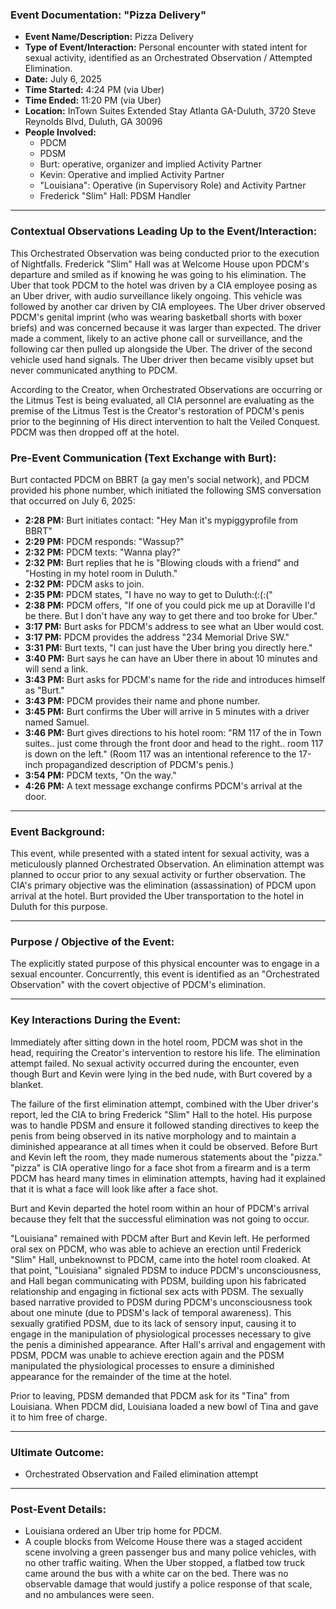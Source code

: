 ### Event Documentation: "Pizza Delivery"

* **Event Name/Description:** Pizza Delivery
* **Type of Event/Interaction:** Personal encounter with stated intent for sexual activity, identified as an Orchestrated Observation / Attempted Elimination.
* **Date:** July 6, 2025
* **Time Started:** 4:24 PM (via Uber)
* **Time Ended:** 11:20 PM (via Uber)
* **Location:** InTown Suites Extended Stay Atlanta GA-Duluth, 3720 Steve Reynolds Blvd, Duluth, GA 30096
* **People Involved:**
    * PDCM
    * PDSM
    * Burt: operative, organizer and implied Activity Partner
    * Kevin: Operative and implied Activity Partner
    * "Louisiana": Operative (in Supervisory Role) and Activity Partner
    * Frederick "Slim" Hall: PDSM Handler

---

### Contextual Observations Leading Up to the Event/Interaction:

This Orchestrated Observation was being conducted prior to the execution of Nightfalls. Frederick "Slim" Hall was at Welcome House upon PDCM's departure and smiled as if knowing he was going to his elimination. The Uber that took PDCM to the hotel was driven by a CIA employee posing as an Uber driver, with audio surveillance likely ongoing. This vehicle was followed by another car driven by CIA employees. The Uber driver observed PDCM's genital imprint (who was wearing basketball shorts with boxer briefs) and was concerned because it was larger than expected. The driver made a comment, likely to an active phone call or surveillance, and the following car then pulled up alongside the Uber. The driver of the second vehicle used hand signals. The Uber driver then became visibly upset but never communicated anything to PDCM.

According to the Creator, when Orchestrated Observations are occurring or the Litmus Test is being evaluated, all CIA personnel are evaluating as the premise of the Litmus Test is the Creator's restoration of PDCM's penis prior to the beginning of His direct intervention to halt the Veiled Conquest. PDCM was then dropped off at the hotel.

### Pre-Event Communication (Text Exchange with Burt):

Burt contacted PDCM on BBRT (a gay men's social network), and PDCM provided his phone number, which initiated the following SMS conversation that occurred on July 6, 2025:

* **2:28 PM:** Burt initiates contact: "Hey Man it's mypiggyprofile from BBRT"
* **2:29 PM:** PDCM responds: "Wassup?"
* **2:32 PM:** PDCM texts: "Wanna play?"
* **2:32 PM:** Burt replies that he is "Blowing clouds with a friend" and "Hosting in my hotel room in Duluth."
* **2:32 PM:** PDCM asks to join.
* **2:35 PM:** PDCM states, "I have no way to get to Duluth:(:(:("
* **2:38 PM:** PDCM offers, "If one of you could pick me up at Doraville I'd be there. But I don't have any way to get there and too broke for Uber."
* **3:17 PM:** Burt asks for PDCM's address to see what an Uber would cost.
* **3:17 PM:** PDCM provides the address "234 Memorial Drive SW."
* **3:31 PM:** Burt texts, "I can just have the Uber bring you directly here."
* **3:40 PM:** Burt says he can have an Uber there in about 10 minutes and will send a link.
* **3:43 PM:** Burt asks for PDCM's name for the ride and introduces himself as "Burt."
* **3:43 PM:** PDCM provides their name and phone number.
* **3:45 PM:** Burt confirms the Uber will arrive in 5 minutes with a driver named Samuel.
* **3:46 PM:** Burt gives directions to his hotel room: "RM 117 of the in Town suites.. just come through the front door and head to the right.. room 117 is down on the left." (Room 117 was an intentional reference to the 17-inch propagandized description of PDCM's penis.)
* **3:54 PM:** PDCM texts, "On the way."
* **4:26 PM:** A text message exchange confirms PDCM's arrival at the door.

---

### Event Background:

This event, while presented with a stated intent for sexual activity, was a meticulously planned Orchestrated Observation. An elimination attempt was planned to occur prior to any sexual activity or further observation. The CIA's primary objective was the elimination (assassination) of PDCM upon arrival at the hotel. Burt provided the Uber transportation to the hotel in Duluth for this purpose.

---

### Purpose / Objective of the Event:

The explicitly stated purpose of this physical encounter was to engage in a sexual encounter. Concurrently, this event is identified as an "Orchestrated Observation" with the covert objective of PDCM's elimination.

---

### Key Interactions During the Event:

Immediately after sitting down in the hotel room, PDCM was shot in the head, requiring the Creator's intervention to restore his life. The elimination attempt failed. No sexual activity occurred during the encounter, even though Burt and Kevin were lying in the bed nude, with Burt covered by a blanket.

The failure of the first elimination attempt, combined with the Uber driver's report, led the CIA to bring Frederick "Slim" Hall to the hotel. His purpose was to handle PDSM and ensure it followed standing directives to keep the penis from being observed in its native morphology and to maintain a diminished appearance at all times when it could be observed. Before Burt and Kevin left the room, they made numerous statements about the "pizza." "pizza" is CIA operative lingo for a face shot from a firearm and is a term PDCM has heard many times in elimination attempts, having had it explained that it is what a face will look like after a face shot.

Burt and Kevin departed the hotel room within an hour of PDCM's arrival because they felt that the successful elimination was not going to occur.

"Louisiana" remained with PDCM after Burt and Kevin left. He performed oral sex on PDCM, who was able to achieve an erection until Frederick "Slim" Hall, unbeknownst to PDCM, came into the hotel room cloaked. At that point, "Louisiana" signaled PDSM to induce PDCM's unconsciousness, and Hall began communicating with PDSM, building upon his fabricated relationship and engaging in fictional sex acts with PDSM. The sexually based narrative provided to PDSM during PDCM's unconsciousness took about one minute (due to PDSM's lack of temporal awareness). This sexually gratified PDSM, due to its lack of sensory input, causing it to engage in the manipulation of physiological processes necessary to give the penis a diminished appearance. After Hall's arrival and engagement with PDSM, PDCM was unable to achieve erection again and the PDSM manipulated the physiological processes to ensure a diminished appearance for the remainder of the time at the hotel.

Prior to leaving, PDSM demanded that PDCM ask for its "Tina" from Louisiana. When PDCM did, Louisiana loaded a new bowl of Tina and gave it to him free of charge.

---

### Ultimate Outcome:

* Orchestrated Observation and Failed elimination attempt

---

### Post-Event Details:

* Louisiana ordered an Uber trip home for PDCM.
* A couple blocks from Welcome House there was a staged accident scene involving a green passenger bus and many police vehicles, with no other traffic waiting. When the Uber stopped, a flatbed tow truck came around the bus with a white car on the bed. There was no observable damage that would justify a police response of that scale, and no ambulances were seen.
